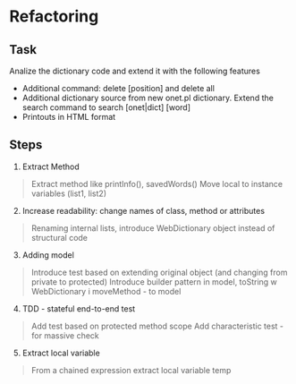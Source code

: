 Refactoring
===========

Task
----

Analize the dictionary code and extend it with the following features

* Additional command: delete [position] and delete all
* Additional dictionary source from new onet.pl dictionary. Extend the search command to search [onet|dict] [word]
* Printouts in HTML format

Steps
-----

1. Extract Method
> Extract method like printInfo(), savedWords() 
> Move local to instance variables (list1, list2)

2. Increase readability: change names of class, method or attributes
> Renaming internal lists, introduce WebDictionary object instead of structural code

3. Adding model
> Introduce test based on extending original object (and changing from private to protected)
> Introduce builder pattern in model, toString w WebDictionary i moveMethod - to model

4. TDD - stateful end-to-end test 
> Add test based on protected method scope
> Add characteristic test - for massive check

5. Extract local variable
> From a chained expression extract local variable temp
